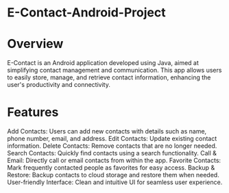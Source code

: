 # E-Contact-Android-Project

# Overview
E-Contact is an Android application developed using Java, aimed at simplifying contact management and communication. This app allows users to easily store, manage, and retrieve contact information, enhancing the user's productivity and connectivity.

# Features
Add Contacts: Users can add new contacts with details such as name, phone number, email, and address.
Edit Contacts: Update existing contact information.
Delete Contacts: Remove contacts that are no longer needed.
Search Contacts: Quickly find contacts using a search functionality.
Call & Email: Directly call or email contacts from within the app.
Favorite Contacts: Mark frequently contacted people as favorites for easy access.
Backup & Restore: Backup contacts to cloud storage and restore them when needed.
User-friendly Interface: Clean and intuitive UI for seamless user experience.
